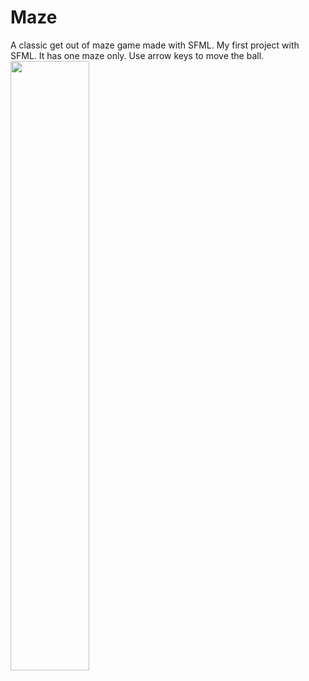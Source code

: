 # Maze
A classic get out of maze game made with SFML. My first project with SFML. It has one maze only. Use arrow keys to move the ball.
<img src="https://user-images.githubusercontent.com/88664105/129778368-1c8dda3d-56d8-443b-84cb-6438b0a620a5.png" width="50%" length="50%">
